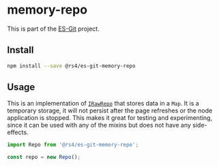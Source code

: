 # memory-repo

This is part of the [ES-Git](https://github.com/es-git/es-git) project.

## Install

```bash
npm install --save @rs4/es-git-memory-repo
```

## Usage

This is an implementation of [`IRawRepo`](https://github.com/es-git/es-git/packages/core#IRawRepo) that stores data in a `Map`. It is a temporary storage, it will not persist after the page refreshes or the node application is stopped. This makes it great for testing and experimenting, since it can be used with any of the mixins but does not have any side-effects.

```ts
import Repo from '@rs4/es-git-memory-repo';

const repo = new Repo();
```

